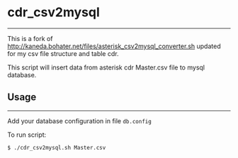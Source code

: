 # cdr_csv2mysql #
---------------

This is a fork of http://kaneda.bohater.net/files/asterisk_csv2mysql_converter.sh updated for my csv file structure and table cdr.

This script will insert data from asterisk cdr Master.csv file to mysql database.

## Usage ##
---------------

Add your database configuration in file `db.config`



To run script:

```
$ ./cdr_csv2mysql.sh Master.csv
```

